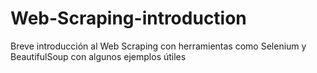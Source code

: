 # Web-Scraping-introduction

Breve introducción al Web Scraping con herramientas como Selenium y BeautifulSoup con algunos ejemplos útiles
